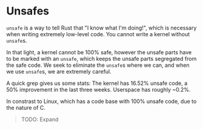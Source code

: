 Unsafes
=======

`unsafe` is a way to tell Rust that "I know what I'm doing!", which is necessary when writing extremely low-level code. You cannot write a kernel without `unsafe`s.

In that light, a kernel cannot be 100% safe, however the unsafe parts have to be marked with an `unsafe`, which keeps the unsafe parts segregated from the safe code. We seek to eliminate the `unsafe`s where we can, and when we use `unsafe`s, we are extremely careful.

A quick grep gives us some stats: The kernel has 16.52% unsafe code, a 50% improvement in the last three weeks. Userspace has roughly ~0.2%.

In constrast to Linux, which has a code base with 100% unsafe code, due to the nature of C.

> TODO: Expand
